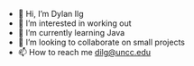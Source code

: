 - 👋 Hi, I’m Dylan Ilg
- 👀 I’m interested in working out
- 🌱 I’m currently learning Java
- 💞️ I’m looking to collaborate on small projects
- 📫 How to reach me dilg@uncc.edu

<!---
dylan-ilg/dylan-ilg is a ✨ special ✨ repository because its `README.md` (this file) appears on your GitHub profile.
You can click the Preview link to take a look at your changes.
--->
